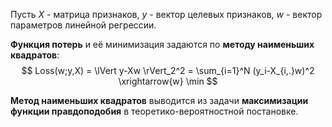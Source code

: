 Пусть $X$ - матрица признаков, $y$ - вектор целевых признаков, $w$ - вектор параметров линейной регрессии.

**Функция потерь** и её минимизация задаются по **методу наименьших квадратов**:
$$
Loss(w;y,X) = \lVert y-Xw \rVert_2^2 = \sum_{i=1}^N (y_i-X_{i,.}w)^2 \xrightarrow{w} \min
$$

**Метод наименьших квадратов** выводится из задачи **максимизации функции правдоподобия** в теоретико-вероятностной постановке.